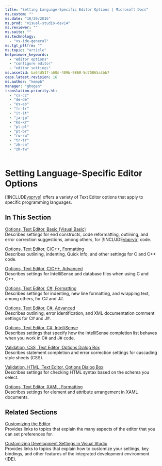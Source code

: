 ```yaml
---
title: "Setting Language-Specific Editor Options | Microsoft Docs"
ms.custom: ""
ms.date: "10/20/2016"
ms.prod: "visual-studio-dev14"
ms.reviewer: ""
ms.suite: ""
ms.technology: 
  - "vs-ide-general"
ms.tgt_pltfrm: ""
ms.topic: "article"
helpviewer_keywords: 
  - "editor options"
  - "configure editor"
  - "editor settings"
ms.assetid: ba64d517-a60d-409b-9860-5d75065a5bb7
caps.latest.revision: 16
ms.author: "kempb"
manager: "ghogen"
translation.priority.ht: 
  - "cs-cz"
  - "de-de"
  - "es-es"
  - "fr-fr"
  - "it-it"
  - "ja-jp"
  - "ko-kr"
  - "pl-pl"
  - "pt-br"
  - "ru-ru"
  - "tr-tr"
  - "zh-cn"
  - "zh-tw"
---
```

# Setting Language-Specific Editor Options
[!INCLUDE[vsprvs](../code-quality/includes/vsprvs_md.md)] offers a variety of Text Editor options that apply to specific programming languages.  
  
## In This Section  
 [Options, Text Editor, Basic (Visual Basic)](../reference/options--text-editor--basic--visual-basic-.md)  
 Describes settings for end constructs, code reformatting, outlining, and error correction suggestions, among others, for [!INCLUDE[vbprvb](../code-quality/includes/vbprvb_md.md)] code.  
  
 [Options, Text Editor, C/C++, Formatting](../reference/options--text-editor--c-c----formatting.md)  
 Describes outlining, indenting, Quick Info, and other settings for C and C++ code.  
  
 [Options, Text Editor, C/C++, Advanced](../reference/options--text-editor--c-c----advanced.md)  
 Describes settings for IntelliSense and database files when using C and C++.  
  
 [Options, Text Editor, C#, Formatting](../reference/options--text-editor--csharp--formatting.md)  
 Describes settings for indenting, new line formatting, and wrapping text, among others, for C# and J#.  
  
 [Options, Text Editor, C#, Advanced](../reference/options--text-editor--csharp--advanced.md)  
 Describes outlining, error identification, and XML documentation comment settings for C# and J#.  
  
 [Options, Text Editor, C#, IntelliSense](../reference/options--text-editor--csharp--intellisense.md)  
 Describes settings that specify how the IntelliSense completion list behaves when you work in C# and J# code.  
  
 [Validation, CSS, Text Editor, Options Dialog Box](../Topic/Validation,%20CSS,%20Text%20Editor,%20Options%20Dialog%20Box.md)  
 Describes statement completion and error correction settings for cascading style sheets (CSS).  
  
 [Validation, HTML, Text Editor, Options Dialog Box](../Topic/Validation,%20HTML,%20Text%20Editor,%20Options%20Dialog%20Box.md)  
 Describes settings for checking HTML syntax based on the schema you select.  
  
 [Options, Text Editor, XAML, Formatting](../reference/options--text-editor--xaml--formatting.md)  
 Describes settings for element and attribute arrangement in XAML documents.  
  
## Related Sections  
 [Customizing the Editor](../ide/customizing-the-editor.md)  
 Provides links to topics that explain the many aspects of the editor that you can set preferences for.  
  
 [Customizing Development Settings in Visual Studio](http://msdn.microsoft.com/en-us/22c4debb-4e31-47a8-8f19-16f328d7dcd3)  
 Provides links to topics that explain how to customize your settings, key bindings, and other features of the integrated development environment (IDE).